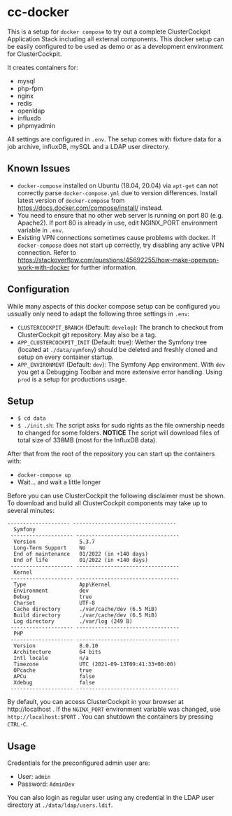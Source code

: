 # cc-docker

This is a setup for `docker compose` to try out a complete ClusterCockpit Application Stack including all external components. This docker setup can be easily configured to be used as demo or as a development environment for ClusterCockpit.

It creates containers for:
* mysql
* php-fpm
* nginx
* redis
* openldap
* influxdb
* phpmyadmin

All settings are configured in `.env`. The setup comes with fixture data for a job archive, influxDB, mySQL and a LDAP user directory.

## Known Issues

* `docker-compose` installed on Ubuntu (18.04, 20.04) via `apt-get` can not correctly parse `docker-compose.yml` due to version differences. Install latest version of `docker-compose` from https://docs.docker.com/compose/install/ instead.
* You need to ensure that no other web server is running on port 80 (e.g. Apache2). If port 80 is already in use, edit NGINX_PORT environment variable in `.env`.
* Existing VPN connections sometimes cause problems with docker. If `docker-compose` does not start up correctly, try disabling any active VPN connection. Refer to https://stackoverflow.com/questions/45692255/how-make-openvpn-work-with-docker for further information.

## Configuration

While many aspects of this docker compose setup can be configured you ussually only need to adapt the following three settings in `.env`:
* `CLUSTERCOCKPIT_BRANCH` (Default: `develop`): The branch to checkout from ClusterCockpit git repository. May also be a tag.
* `APP_CLUSTERCOCKPIT_INIT` (Default: true): Wether the Symfony tree (located at `./data/symfony`) should be deleted and freshly cloned and setup on every container startup.
* `APP_ENVIRONMENT` (Default: `dev`): The Symfony App environment. With `dev` you get a Debugging Toolbar and more extensive error handling. Using `prod` is a setup for productions usage.

## Setup

* `$ cd data`
* `$ ./init.sh`: The script asks for sudo rights as the file ownership needs to changed for some folders. **NOTICE** The script will download files of total size of 338MB (most for the InfluxDB data).

After that from the root of the repository you can start up the containers with:
* `docker-compose up`
* Wait... and wait a little longer

Before you can use ClusterCockpit the following disclaimer must be shown. To download and build all ClusterCockpit components may take up to several minutes:
```
-------------------- ---------------------------------
  Symfony
 -------------------- ---------------------------------
  Version              5.3.7
  Long-Term Support    No
  End of maintenance   01/2022 (in +140 days)
  End of life          01/2022 (in +140 days)
 -------------------- ---------------------------------
  Kernel
 -------------------- ---------------------------------
  Type                 App\Kernel
  Environment          dev
  Debug                true
  Charset              UTF-8
  Cache directory      ./var/cache/dev (6.5 MiB)
  Build directory      ./var/cache/dev (6.5 MiB)
  Log directory        ./var/log (249 B)
 -------------------- ---------------------------------
  PHP
 -------------------- ---------------------------------
  Version              8.0.10
  Architecture         64 bits
  Intl locale          n/a
  Timezone             UTC (2021-09-13T09:41:33+00:00)
  OPcache              true
  APCu                 false
  Xdebug               false
 -------------------- ---------------------------------
 ```
 
By default, you can access ClusterCockpit in your browser at http://localhost . If the `NGINX_PORT` environment variable was changed, use `http://localhost:$PORT` . You can shutdown the containers by pressing `CTRL-C`.

## Usage

Credentials for the preconfigured admin user are:
* User: `admin`
* Password: `AdminDev`

You can also login as regular user using any credential in the LDAP user directory at `./data/ldap/users.ldif`.
